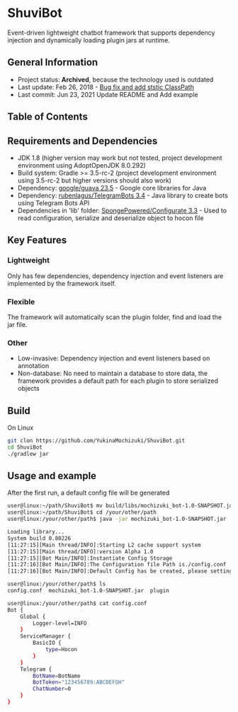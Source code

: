 # ShuviBot
Event-driven lightweight chatbot framework that supports dependency injection and dynamically loading plugin jars at runtime.

## General Information
- Project status: **Archived**, because the technology used is outdated
- Last update: Feb 26, 2018 - [Bug fix and add ststic ClassPath](https://github.com/YukinaMochizuki/ShuviBot/commit/f67b326268f9dc61c3ead212cfdda0179eb41854)
- Last commit: Jun 23, 2021 Update README and Add example

## Table of Contents


## Requirements and Dependencies
- JDK 1.8 (higher version may work but not tested, project development environment using AdoptOpenJDK 8.0.292)
- Build system: Gradle >= 3.5-rc-2 (project development environment using 3.5-rc-2 but higher versions should also work)
- Dependency: [google/guava 23.5](https://github.com/google/guava) - Google core libraries for Java
- Dependency: [rubenlagus/TelegramBots 3.4](https://github.com/rubenlagus/TelegramBots) - Java library to create bots using Telegram Bots API
- Dependencies in 'lib' folder: [SpongePowered/Configurate 3.3](https://github.com/SpongePowered/Configurate) - Used to read configuration, serialize and deserialize object to hocon file

## Key Features
### Lightweight
Only has few dependencies, dependency injection and event listeners are implemented by the framework itself.

### Flexible
The framework will automatically scan the plugin folder, find and load the jar file.

### Other
- Low-invasive: Dependency injection and event listeners based on annotation
- Non-database: No need to maintain a database to store data, the framework provides a default path for each plugin to store serialized objects

## Build
On Linux
```bash
git clon https://github.com/YukinaMochizuki/ShuviBot.git
cd ShuviBot
./gradlew jar
```

## Usage and example
After the first run, a default config file will be generated

```bash
user@linux:~/path/ShuviBot$ mv build/libs/mochizuki_bot-1.0-SNAPSHOT.jar /your/other/path
user@linux:~/path/ShuviBot$ cd /your/other/path
user@linux:/your/other/path$ java -jar mochizuki_bot-1.0-SNAPSHOT.jar

Loading library...
System build 0.80226
[11:27:15][Main thread/INFO]:Starting L2 cache support system
[11:27:15][Main thread/INFO]:version Alpha 1.0
[11:27:15][Bot Main/INFO]:Instantiate Config Storage
[11:27:16][Bot Main/INFO]:The Configuration file Path is./config.conf
[11:27:16][Bot Main/INFO]:Default Config has be created, please setting it

user@linux:/your/other/path$ ls
config.conf  mochizuki_bot-1.0-SNAPSHOT.jar  plugin

user@linux:/your/other/path$ cat config.conf
Bot {
    Global {
        Logger-level=INFO
    }
    ServiceManager {
        BasicIO {
            type=Hocon
        }
    }
    Telegram {
        BotName=BotName
        BotToken="123456789:ABCDEFGH"
        ChatNumber=0
    }
}

```





